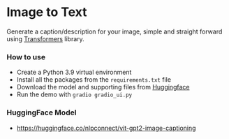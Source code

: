 # Image to Text
Generate a caption/description for your image, simple and straight forward using [Transformers](https://huggingface.co/docs/transformers/index) library.

### How to use
* Create a Python 3.9 virtual environment
* Install all the packages from the `requirements.txt` file
* Download the model and supporting files from [Huggingface](https://huggingface.co/nlpconnect/vit-gpt2-image-captioning/tree/main)
* Run the demo with `gradio gradio_ui.py`

### HuggingFace Model
* https://huggingface.co/nlpconnect/vit-gpt2-image-captioning
